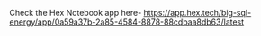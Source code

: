 Check the Hex Notebook app here-
https://app.hex.tech/big-sql-energy/app/0a59a37b-2a85-4584-8878-88cdbaa8db63/latest
